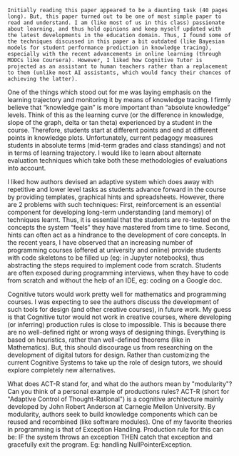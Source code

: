 	Initially reading this paper appeared to be a daunting task (40 pages long). But, this paper turned out to be one of most simple paper to read and understand. I am (like most of us in this class) passionate about learning, and thus hold opinions and keep myself updated with the latest developments in the education domain. Thus, I found some of the techniques discussed in this paper a bit outdated (like Bayesian models for student performance prediction in knowledge tracing), especially with the recent advancements in online learning (through MOOCs like Coursera). However, I liked how Cognitive Tutor is projected as an assistant to human teachers rather than a replacement to them (unlike most AI assistants, which would fancy their chances of achieving the latter).

One of the things which stood out for me was laying emphasis on the learning trajectory and monitoring it by means of knowledge tracing. I firmly believe that “knowledge gain” is more important than “absolute knowledge” levels. Think of this as the learning curve (or the difference in knowledge, slope of the graph, delta or tan theta) experienced by a student in the course. Therefore, students start at different points and end at different points in knowledge plots. Unfortunately, current pedagogy measures students in absolute terms (mid-term grades and class standings) and not in terms of learning trajectory. I would like to learn about alternate evaluation techniques which take both these methodologies of evaluations into account.

I liked how authors devised an adaptive system which does away with repetitive and lower level tasks as students advance forward in the course by providing templates, graphical hints and spreadsheets. However, there are 2 problems with such techniques: First, reinforcement is an essential component for developing long-term understanding (and memory) of techniques learnt. Thus, it is essential that the students are re-tested on the concepts the system “feels” they have mastered from time to time. Second, hints can often act as a hindrance to the development of core concepts. In the recent years, I have observed that an increasing number of programming courses (offered at university and online) provide students with code skeletons to be filled up (eg: in Jupyter notebooks), thus abstracting the steps required to implement code from scratch. Students are often exposed during programming interviews, when they have to code from scratch and without the help of an IDE, eg: coding on a Google doc.

Cognitive tutors would work pretty well for mathematics and programming courses. I was expecting to see the authors discuss the development of such tools for design (and other creative courses), in future work. My guess is that Cognitive tutor would not work in creative courses, where developing (or inferring) production rules is close to impossible. This is because there are no well-defined right or wrong ways of designing things. Everything is based on heuristics, rather than well-defined theorems (like in Mathematics). But, this should discourage us from researching on the development of digital tutors for design. Rather than customizing the current Cognitive Systems to take up the role of design tutors, we should explore completely new alternatives.

What does ACT-R stand for, and what do the authors mean by "modularity"? Can you think of a personal example of productions rules?
ACT-R (short for "Adaptive Control of Thought-Rational") is a cognitive architecture mainly developed by John Robert Anderson at Carnegie Mellon University. By modularity, authors seek to build knowledge components which can be reused and recombined (like software modules). One of my favorite theories in programming is that of Exception Handling. Production rule for this can be: IF the system throws an exception THEN catch that exception and gracefully exit the program. Eg: handling NullPointerException.

